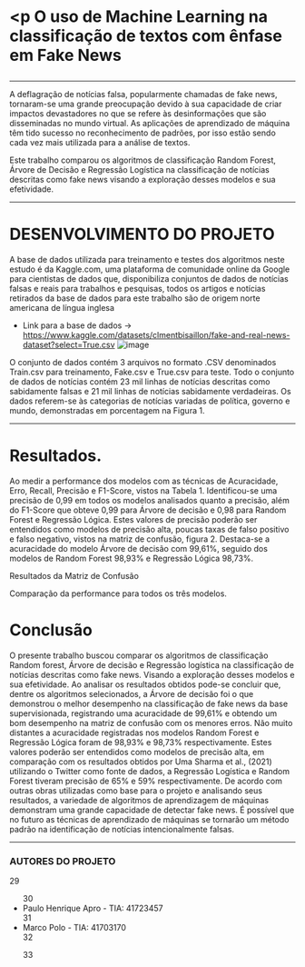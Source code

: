 # <p O uso de Machine Learning na classificação de textos com ênfase em Fake News </p>


<hr>
A deflagração de notícias falsa, popularmente chamadas de fake news, tornaram-se uma grande preocupação devido à sua capacidade de criar impactos devastadores no que se refere às desinformações que são disseminadas no mundo virtual.
As aplicações de aprendizado de máquina têm tido sucesso no reconhecimento de padrões, por isso estão sendo cada vez mais utilizada para a análise de textos.

Este trabalho comparou os algoritmos de classificação Random Forest, Árvore de Decisão e Regressão Logística na classificação de notícias descritas como fake news visando a exploração desses modelos e sua efetividade.
<hr>

# DESENVOLVIMENTO DO PROJETO

A base de dados utilizada para treinamento e testes dos algoritmos neste estudo é da Kaggle.com, uma plataforma de comunidade online da Google para cientistas de dados que, disponibiliza conjuntos de dados de notícias falsas e reais para trabalhos e pesquisas, todos os artigos e notícias retirados da base de dados para este trabalho são de origem norte americana de língua inglesa

- Link para a base de dados  -> https://www.kaggle.com/datasets/clmentbisaillon/fake-and-real-news-dataset?select=True.csv 
![image](https://user-images.githubusercontent.com/48418418/205399356-25ecfba5-7eca-4338-8c3f-432401d75750.png)


O conjunto de dados contém 3 arquivos no formato .CSV denominados Train.csv para treinamento, Fake.csv e True.csv para teste. Todo o conjunto de dados de notícias contém 23 mil linhas de notícias descritas como sabidamente falsas e 21 mil linhas de notícias sabidamente verdadeiras. Os dados referem-se às categorias de notícias variadas de política, governo e mundo, demonstradas em porcentagem na Figura 1.


<hr>

# Resultados.

Ao medir a performance dos modelos com as técnicas de Acuracidade, Erro, Recall, Precisão e F1-Score, vistos na Tabela 1. Identificou-se uma precisão de 0,99 em todos os modelos analisados quanto a precisão,  além do F1-Score que obteve 0,99 para Árvore de decisão e 0,98 para Random Forest e Regressão Lógica. Estes valores de precisão poderão ser entendidos como modelos de precisão alta, poucas taxas de falso positivo e falso negativo, vistos na matriz de confusão, figura 2. Destaca-se a acuracidade do modelo Árvore de decisão com 99,61%, seguido dos modelos de Random Forest 98,93%  e Regressão Lógica 98,73%. 

Resultados da Matriz de Confusão

Comparação da performance para todos os três modelos.

# Conclusão 

O presente trabalho buscou comparar os algoritmos de classificação Random forest, Árvore de decisão e Regressão logística na classificação de notícias descritas como fake news. Visando a exploração desses modelos e sua efetividade. 
	Ao analisar os resultados obtidos pode-se concluir que, dentre os algoritmos selecionados, a Árvore de decisão foi o que demonstrou o melhor desempenho na classificação de fake news da base supervisionada, registrando uma acuracidade de 99,61% e obtendo um bom desempenho na matriz de confusão com os menores erros. Não muito distantes a acuracidade registradas nos modelos Random Forest e Regressão Lógica foram de 98,93% e 98,73% respectivamente. 
	Estes valores poderão ser entendidos como modelos de precisão alta, em comparação com os resultados obtidos por Uma Sharma et al., (2021) utilizando o Twitter como fonte de dados, a Regressão Logística e Random Forest tiveram precisão de 65% e 59% respectivamente. De acordo com outras obras utilizadas como base para o projeto e analisando seus resultados, a variedade de algoritmos de aprendizagem de máquinas demonstram uma grande capacidade de detectar fake news. É possível que no futuro as técnicas de aprendizado de máquinas se tornarão um método padrão na identificação de notícias intencionalmente falsas.


<hr>

### AUTORES DO PROJETO
29
<ul>
30
<li>Paulo Henrique Apro - TIA: 41723457</li>
31
  <li>Marco Polo - TIA: 41703170 </li>
32
  
33
</ul>

